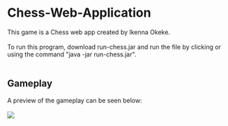 # Chess-Web-Application
This game is a Chess web app created by Ikenna Okeke.<br /><br />
To run this program, download run-chess.jar and run the file by clicking or using the command "java -jar run-chess.jar".<br /><br />
## Gameplay<br />
A preview of the gameplay can be seen below:<br /><br />
![](ChessGIF.gif)<br /><br />
